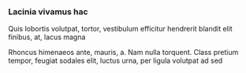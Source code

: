 ### Lacinia vivamus hac

Quis lobortis volutpat, tortor, vestibulum efficitur hendrerit blandit elit finibus, at, lacus magna

Rhoncus himenaeos ante, mauris, a. Nam nulla torquent. Class pretium tempor, feugiat sodales elit, luctus urna, per ligula volutpat ad sed


